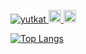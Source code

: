 <p align="left"> 
  <a href="https://github.com/genki28/genki28/">
    <img src="https://komarev.com/ghpvc/?username=genki28" alt="yutkat" />
  </a>
  <a href="http://qiita.com/maichale">
    <img height="20" src="https://qiita-badge.apiapi.app/s/maichale/posts.svg" />
  </a>
  <//qiita.com/maichale">
    <img height="20" src="https://qiita-badge.apiapi.app/s/maichale/contributions.svg" />
  </a>
</p>

[![Top Langs](https://github-readme-stats.vercel.app/api/top-langs/?genki28)](https://github.com/genki28/github-readme-stats)
